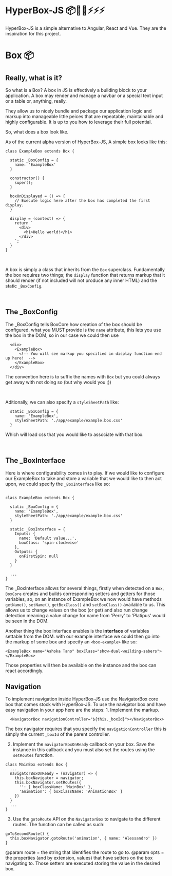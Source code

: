 # HyperBox-JS 📦🚀✅⚡️⚡️⚡️

HyperBox-JS is a simple alternative to Angular, React and Vue. They are the inspiration for this project.

# Box 📦

## Really, what is it?

So what is a Box? A box in JS is effectively a building block to your application. A box may render and manage a navbar or a special text input or a table or, anything, really.

They allow us to nicely bundle and package our application logic and markup into manageable little peices that are repeatable, maintainable and highly configurable. It is up to you how to leverage their full potential.

So, what does a box look like.

As of the current alpha version of HyperBox-JS, A simple box looks like this:

```
class ExampleBox extends Box {

  static _BoxConfig = {
    name: 'ExampleBox'
  }

  constructor() {
    super();
  }

  boxOnDisplayed = () => {
    // Execute logic here after the box has completed the first display.
  }

  display = (context) => {
    return `
      <div>
        <h1>Hello world!</h1>
      </div>
    `;
  }
}
```

&nbsp;

A box is simply a class that inherits from the `Box` superclass. Fundamentally the box requires two things; the `display` function that returns markup that it should render (if not included will not produce any inner HTML) and the static `_BoxConfig`.

&nbsp;

## The _BoxConfig

The _BoxConfig tells BoxCore how creation of the box should be configured. what you MUST provide is the `name` attribute, this lets you use the box in the DOM, so in our case we could then use

```
  <div>
    <ExampleBox>
      <!-- You will see markup you specified in display function end up here!  -->
    </ExampleBox>
  </div>
```

The convention here is to suffix the names with `Box` but you could always get away with not doing so (but why would you ;))

&nbsp;

Aditionally, we can also specify a `styleSheetPath` like:

```
  static _BoxConfig = {
    name: 'ExampleBox',
    styleSheetPath: './app/example/example.box.css'
  }
```

Which will load css that you would like to associate with that box.

&nbsp;

## The _BoxInterface

Here is where configurability comes in to play. If we would like to configure our ExampleBox to take and store a variable that we would like to then act upon, we could specify the `_BoxInterface` like so:

```

class ExampleBox extends Box {

  static _BoxConfig = {
    name: 'ExampleBox',
    styleSheetPath: './app/example/example.box.css'
  }

  static _BoxInterface = {
    Inputs: {
      name: 'Default value...',
      boxClass: 'spin-clockwise'
    },
    Outputs: {
      onFirstSpin: null
    }
  }

  ...
}

```

The _BoxInterface allows for several things, firstly when detected on a `Box`, `BoxCore` creates and builds corresponding setters and getters for those variables, so, on an instance of ExampleBox we now would have methods `getName()`, `setName()`, `getBoxClass()` and `setBoxClass()` available to us. This allows us to change values on the box (or get) and also run change detection meaning a value change for name from 'Perry' to 'Platipus' would be seen in the DOM.

Another thing the box interface enables is the **interface** of variables settable from the DOM. with our example interface we could then go into the markup of some box and specify an `<box-example>` like so:


```
<ExampleBox name="Ashoka Tano" boxClass="show-dual-weilding-sabers"></ExampleBox>
```

Those properties will then be available on the instance and the box can react accordingly.


## Navigation

To implement navigation inside HyperBox-JS use the NavigatorBox core box that comes stock with HyperBox-JS.
To use the navigator box and have easy navigation in your app here are the steps:
  1. Implement the markup.

  ```
    <NavigatorBox navigationController="${this._boxId}"></NavigatorBox>
  ```

  The box navigator requires that you specify the `navigationController` this is simply the current `_boxId` of the parent controller.

  2. Implement the `navigatorBoxOnReady` callback on your box. Save the instance in this callback and you must also set the routes using the `setRoutes` function.

  ```
  class MainBox extends Box {
    ...
    navigatorBoxOnReady = (navigator) => {
      this.boxNavigator = navigator;
      this.boxNavigator.setRoutes({
        '': { boxClassName: 'MainBox' },
        'animation': { boxClassName: 'AnimationBox' }
      })
    }
    ...
  }
  ```

  3. Use the `gotoRoute` API on the `NavigatorBox` to navigate to the different routes. The function can be called as such:

  ```
  goToSecondRoute() {
    this.boxNavigator.gotoRoute('animation', { name: 'Alessandro' })
  }
  ```

  @param route = the string that identifies the route to go to.
  @param opts = the properties (and by extension, values) that have setters on the box navigating to. Those setters are executed storing the value in the desired box.
